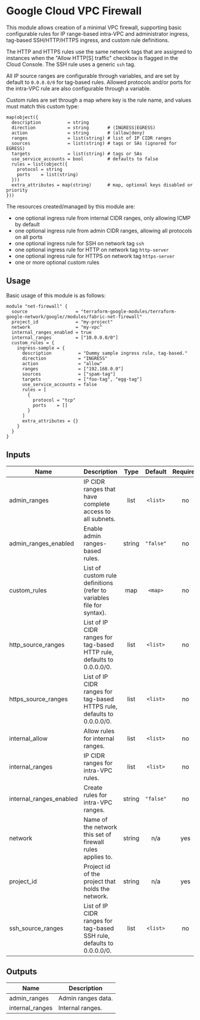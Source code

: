 # Google Cloud VPC Firewall

This module allows creation of a minimal VPC firewall, supporting basic configurable rules for IP range-based intra-VPC and administrator ingress,  tag-based SSH/HTTP/HTTPS ingress, and custom rule definitions.

The HTTP and HTTPS rules use the same network tags that are assigned to instances when the "Allow HTTP[S] traffic" checkbox is flagged in the Cloud Console. The SSH rule uses a generic `ssh` tag.

All IP source ranges are configurable through variables, and are set by default to `0.0.0.0/0` for tag-based rules. Allowed protocols and/or ports for the intra-VPC rule are also configurable through a variable.

Custom rules are set through a map where key is the rule name, and values must match this custom type:

```hcl
map(object({
  description          = string
  direction            = string       # (INGRESS|EGRESS)
  action               = string       # (allow|deny)
  ranges               = list(string) # list of IP CIDR ranges
  sources              = list(string) # tags or SAs (ignored for EGRESS)
  targets              = list(string) # tags or SAs
  use_service_accounts = bool         # defaults to false
  rules = list(object({
    protocol = string
    ports    = list(string)
  }))
  extra_attributes = map(string)      # map, optional keys disabled or priority
}))
```

The resources created/managed by this module are:

- one optional ingress rule from internal CIDR ranges, only allowing ICMP by default
- one optional ingress rule from admin CIDR ranges, allowing all protocols on all ports
- one optional ingress rule for SSH on network tag `ssh`
- one optional ingress rule for HTTP on network tag `http-server`
- one optional ingress rule for HTTPS on network tag `https-server`
- one or more optional custom rules


## Usage

Basic usage of this module is as follows:

```hcl
module "net-firewall" {
  source                  = "terraform-google-modules/terraform-google-network/google//modules/fabric-net-firewall"
  project_id              = "my-project"
  network                 = "my-vpc"
  internal_ranges_enabled = true
  internal_ranges         = ["10.0.0.0/0"]
  custom_rules = {
    ingress-sample = {
      description          = "Dummy sample ingress rule, tag-based."
      direction            = "INGRESS"
      action               = "allow"
      ranges               = ["192.168.0.0"]
      sources              = ["spam-tag"]
      targets              = ["foo-tag", "egg-tag"]
      use_service_accounts = false
      rules = [
        {
          protocol = "tcp"
          ports    = []
        }
      ]
      extra_attributes = {}
    }
  }
}
```

<!-- BEGINNING OF PRE-COMMIT-TERRAFORM DOCS HOOK -->
## Inputs

| Name | Description | Type | Default | Required |
|------|-------------|:----:|:-----:|:-----:|
| admin\_ranges | IP CIDR ranges that have complete access to all subnets. | list | `<list>` | no |
| admin\_ranges\_enabled | Enable admin ranges-based rules. | string | `"false"` | no |
| custom\_rules | List of custom rule definitions (refer to variables file for syntax). | map | `<map>` | no |
| http\_source\_ranges | List of IP CIDR ranges for tag-based HTTP rule, defaults to 0.0.0.0/0. | list | `<list>` | no |
| https\_source\_ranges | List of IP CIDR ranges for tag-based HTTPS rule, defaults to 0.0.0.0/0. | list | `<list>` | no |
| internal\_allow | Allow rules for internal ranges. | list | `<list>` | no |
| internal\_ranges | IP CIDR ranges for intra-VPC rules. | list | `<list>` | no |
| internal\_ranges\_enabled | Create rules for intra-VPC ranges. | string | `"false"` | no |
| network | Name of the network this set of firewall rules applies to. | string | n/a | yes |
| project\_id | Project id of the project that holds the network. | string | n/a | yes |
| ssh\_source\_ranges | List of IP CIDR ranges for tag-based SSH rule, defaults to 0.0.0.0/0. | list | `<list>` | no |

## Outputs

| Name | Description |
|------|-------------|
| admin\_ranges | Admin ranges data. |
| internal\_ranges | Internal ranges. |

<!-- END OF PRE-COMMIT-TERRAFORM DOCS HOOK -->
